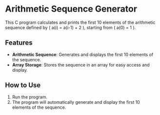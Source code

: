 # Arithmetic Sequence Generator

This C program calculates and prints the first 10 elements of the arithmetic sequence defined by \( a(i) = a(i-1) + 2 \), starting from \( a(0) = 1 \).

## Features

- **Arithmetic Sequence**: Generates and displays the first 10 elements of the sequence.
- **Array Storage**: Stores the sequence in an array for easy access and display.

## How to Use

1. Run the program.
2. The program will automatically generate and display the first 10 elements of the sequence.
